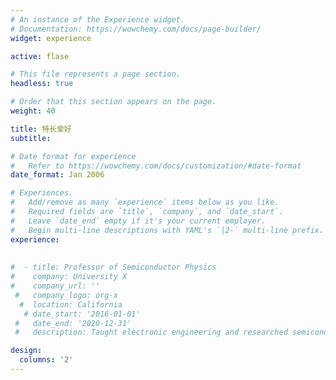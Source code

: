 ```yaml
---
# An instance of the Experience widget.
# Documentation: https://wowchemy.com/docs/page-builder/
widget: experience

active: flase

# This file represents a page section.
headless: true

# Order that this section appears on the page.
weight: 40

title: 特长爱好
subtitle:

# Date format for experience
#   Refer to https://wowchemy.com/docs/customization/#date-format
date_format: Jan 2006

# Experiences.
#   Add/remove as many `experience` items below as you like.
#   Required fields are `title`, `company`, and `date_start`.
#   Leave `date_end` empty if it's your current employer.
#   Begin multi-line descriptions with YAML's `|2-` multi-line prefix.
experience:
  
        
#  - title: Professor of Semiconductor Physics
#    company: University X
#    company_url: ''
 #   company_logo: org-x
  #  location: California
   # date_start: '2016-01-01'
 #   date_end: '2020-12-31'
 #   description: Taught electronic engineering and researched semiconductor physics.

design:
  columns: '2'
---
```

